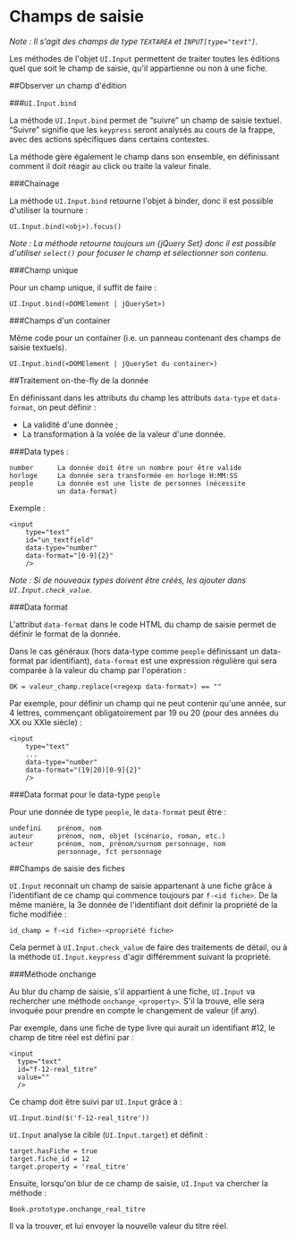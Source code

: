 # Champs de saisie

*Note&nbsp;: Il s'agit des champs de type `TEXTAREA` et `INPUT[type="text"]`.*

Les méthodes de l'objet `UI.Input` permettent de traiter toutes les éditions quel que soit le champ de saisie, qu'il appartienne ou non à une fiche.

##Observer un champ d'édition

###`UI.Input.bind`

La méthode `UI.Input.bind` permet de “suivre” un champ de saisie textuel. “Suivre” signifie que les `keypress` seront analysés au cours de la frappe, avec des actions spécifiques dans certains contextes.

La méthode gère également le champ dans son ensemble, en définissant comment il doit réagir au click ou traite la valeur finale.

###Chainage

La méthode `UI.Input.bind` retourne l'objet à binder, donc il est possible d'utiliser la tournure&nbsp;:

    UI.Input.bind(<obj>).focus()
  
*Note&nbsp;: La méthode retourne toujours un {jQuery Set} donc il est possible d'utiliser `select()` pour focuser le champ et sélectionner son contenu.*

###Champ unique

Pour un champ unique, il suffit de faire&nbsp;:

    UI.Input.bind(<DOMElement | jQuerySet>)
  
###Champs d'un container

Même code pour un container (i.e. un panneau contenant des champs de saisie textuels).

    UI.Input.bind(<DOMElement | jQuerySet du container>)

##Traitement on-the-fly de la donnée

En définissant dans les attributs du champ les attributs `data-type` et `data-format`, on peut définir&nbsp;:

* La validité d'une donnée&nbsp;;
* La transformation à la volée de la valeur d'une donnée.

###Data types :

    number      La donnée doit être un nombre pour être valide
    horloge     La donnée sera transformée en horloge H:MM:SS
    people      La donnée est une liste de personnes (nécessite
                un data-format)

Exemple&nbsp;:

    <input 
        type="text" 
        id="un_textfield" 
        data-type="number" 
        data-format="[0-9]{2}" 
        />

*Note&nbsp;: Si de nouveaux types doivent être créés, les ajouter dans `UI.Input.check_value`.*

###Data format

L'attribut `data-format` dans le code HTML du champ de saisie permet de définir le format de la donnée. 

Dans le cas généraux (hors data-type comme `people` définissant un data-format par identifiant), `data-format` est une expression régulière qui sera comparée à la valeur du champ par l'opération&nbsp;:

    OK = valeur_champ.replace(<regexp data-format>) == ""

Par exemple, pour définir un champ qui ne peut contenir qu'une année, sur 4 lettres, commençant obligatoirement par 19 ou 20 (pour des années du XX ou XXIe siècle)&nbsp;:

    <input 
        type="text"
        ...
        data-type="number"
        data-format="(19|20)[0-9]{2}"
        />

###Data format pour le data-type `people`

Pour une donnée de type `people`, le `data-format` peut être&nbsp;:

    undefini    prénom, nom
    auteur      prénom, nom, objet (scénario, roman, etc.)
    acteur      prénom, nom, prénom/surnom personnage, nom
                personnage, fct personnage

##Champs de saisie des fiches

`UI.Input` reconnait un champ de saisie appartenant à une fiche grâce à l'identifiant de ce champ qui commence toujours par `f-<id fiche>`. De la même manière, la 3e donnée de l'identifiant doit définir la propriété de la fiche modifiée&nbsp;:
  
    id_champ = f-<id fiche>-<propriété fiche>
    
Cela permet à `UI.Input.check_value` de faire des traitements de détail, ou à la méthode `UI.Input.keypress` d'agir différemment suivant la propriété.

###Méthode onchange

Au blur du champ de saisie, s'il appartient à une fiche, `UI.Input` va rechercher une méthode `onchange_<property>`. S'il la trouve, elle sera invoquée pour prendre en compte le changement de valeur (if any).
  
Par exemple, dans une fiche de type livre qui aurait un identifiant #12, le champ de titre réel est défini par&nbsp;:

    <input
      type="text"
      id="f-12-real_titre"
      value=""
      />
  
Ce champ doit être suivi par `UI.Input` grâce à&nbsp;:
  
    UI.Input.bind($('f-12-real_titre'))
  
`UI.Input` analyse la cible (`UI.Input.target`) et définit&nbsp;:
  
    target.hasFiche = true
    target.fiche_id = 12
    target.property = 'real_titre'

Ensuite, lorsqu'on blur de ce champ de saisie, `UI.Input` va chercher la méthode :
  
    Book.prototype.onchange_real_titre
  
Il va la trouver, et lui envoyer la nouvelle valeur du titre réel.
